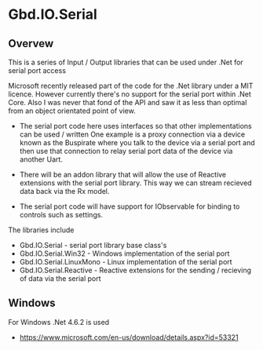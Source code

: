 # Gbd.IO.Serial

## Overvew

This is a series of Input / Output libraries that can be used under .Net for serial port access

Microsoft recently released part of the code for the .Net library under a MIT licence.
However currently there's no support for the serial port within .Net Core.
Also I was never that fond of the API and saw it as less than optimal from an object orientated point of view.

  * The serial port code here uses interfaces so that other implementations can be used / written
    One example is a proxy connection via a device known as the Buspirate where you talk to the device via a serial port and then use that connection
    to relay serial port data of the device via another Uart.
 
  * There will be an addon library that will allow the use of Reactive extensions with the serial port library.
    This way we can stream recieved data back via the Rx model.
 
  * The serial port code will have support for IObservable for binding to controls such as settings.

The libraries include

  * Gbd.IO.Serial - serial port library base class's
  * Gbd.IO.Serial.Win32 - Windows implementation of the serial port
  * Gbd.IO.Serial.LinuxMono - Linux implementation of the serial port
  * Gbd.IO.Serial.Reactive - Reactive extensions for the sending / recieving of data via the serial port

## Windows

For Windows .Net 4.6.2 is used

  * https://www.microsoft.com/en-us/download/details.aspx?id=53321